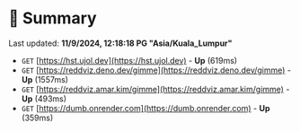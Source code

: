 # 📖 Summary
Last updated: **11/9/2024, 12:18:18 PG "Asia/Kuala_Lumpur"**

- `GET` [https://hst.ujol.dev](https://hst.ujol.dev) - **Up** (619ms)
- `GET` [https://reddviz.deno.dev/gimme](https://reddviz.deno.dev/gimme) - **Up** (1557ms)
- `GET` [https://reddviz.amar.kim/gimme](https://reddviz.amar.kim/gimme) - **Up** (493ms)
- `GET` [https://dumb.onrender.com](https://dumb.onrender.com) - **Up** (359ms)
